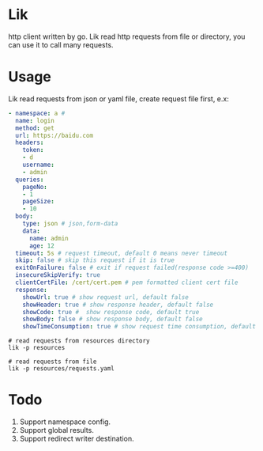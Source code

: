 # Lik

http client written by go. Lik read http requests from file or directory, you can use it to call many requests. 

# Usage

Lik read requests from json or yaml file, create request file first, e.x:

```yaml
- namespace: a # 
  name: login
  method: get
  url: https://baidu.com
  headers:
    token: 
    - d
    username: 
    - admin
  queries:
    pageNo: 
    - 1
    pageSize: 
    - 10
  body: 
    type: json # json,form-data
    data:
      name: admin
      age: 12
  timeout: 5s # request timeout, default 0 means never timeout
  skip: false # skip this request if it is true
  exitOnFailure: false # exit if request failed(response code >=400)
  insecureSkipVerify: true
  clientCertFile: /cert/cert.pem # pem formatted client cert file
  response:
    showUrl: true # show request url, default false
    showHeader: true # show response header, default false
    showCode: true #  show response code, default true
    showBody: false # show response body, default false
    showTimeConsumption: true # show request time consumption, default false
```

```shell
# read requests from resources directory
lik -p resources
```

```shell
# read requests from file
lik -p resources/requests.yaml
```

# Todo

1. Support namespace config.
2. Support global results.
3. Support redirect writer destination.

